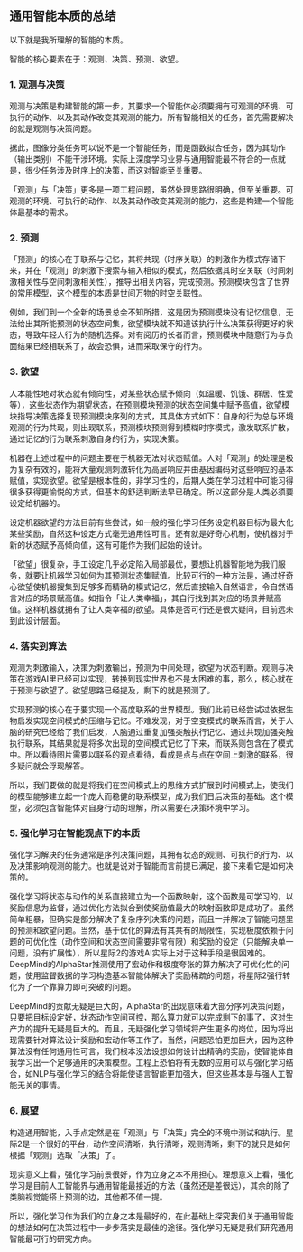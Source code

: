 ## 通用智能本质的总结

以下就是我所理解的智能的本质。

智能的核心要素在于：观测、决策、预测、欲望。

### 1. 观测与决策

观测与决策是构建智能的第一步，其要求一个智能体必须要拥有可观测的环境、可执行的动作、以及其动作改变其观测的能力。所有智能相关的任务，首先需要解决的就是观测与决策问题。

据此，图像分类任务可以说不是一个智能任务，而是函数拟合任务，因为其动作（输出类别）不能干涉环境。实际上深度学习业界与通用智能最不符合的一点就是，很少任务涉及时序上的决策，而这对智能至关重要。

「观测」与「决策」更多是一项工程问题，虽然处理思路很明确，但至关重要。可观测的环境、可执行的动作、以及其动作改变其观测的能力，这些是构建一个智能体最基本的需求。

### 2. 预测

「预测」的核心在于联系与记忆，其将共现（时序关联）的刺激作为模式存储下来，并在「观测」的刺激下搜索与输入相似的模式，然后依据其时空关联（时间刺激相关性与空间刺激相关性），推导出相关内容，完成预测。预测模块包含了世界的常用模型，这个模型的本质是世间万物的时空关联性。

例如，我们到一个全新的场景总会不知所措，这是因为预测模块没有记忆信息，无法给出其所能预测的状态空间集，欲望模块就不知道该执行什么决策获得更好的状态，导致年轻人行为的随机选择。对有阅历的长者而言，预测模块中随意行为与负面结果已经相联系了，故会恐惧，进而采取保守的行为。

### 3. 欲望

人本能性地对状态就有倾向性，对某些状态赋予倾向（如温暖、饥饿、群居、性爱等），这些状态作为期望状态，在预测模块预测的状态空间集中赋予高值，欲望模块指导决策选择复现预测模块序列的方式，其具体方式如下：自身的行为总与环境观测的行为共现，则出现联系，预测模块预测得到模糊时序模式，激发联系扩散，通过记忆的行为联系刺激自身的行为，实现决策。

机器在上述过程中的问题主要在于机器无法对状态赋值。人对「观测」的处理是极为复杂有效的，能将大量观测刺激转化为高层响应并由基因编码对这些响应的基本赋值，实现欲望。欲望是根本性的，非学习性的，后期人类在学习过程中可能习得很多获得更愉悦的方式，但基本的舒适判断法早已确定。所以这部分是人类必须要设定给机器的。

设定机器欲望的方法目前有些尝试，如一般的强化学习任务设定机器目标为最大化某些奖励，自然这种设定方式毫无通用性可言。还有就是好奇心机制，使机器对于新的状态赋予高倾向值，这有可能作为我们起始的设计。

「欲望」很复杂，手工设定几乎必定陷入局部最优，要想让机器智能地为我们服务，就要让机器学习如何为其预测状态集赋值。比较可行的一种方法是，通过好奇心欲望使机器搜集到足够多而精确的模式记忆，然后直接输入自然语言，令自然语言对应的场景赋高值。如指令「让人类幸福」，其自行找到其对应的场景并赋高值。这样机器就拥有了让人类幸福的欲望。具体是否可行还是很大疑问，目前远未到此设计层面。

### 4. 落实到算法

观测为刺激输入，决策为刺激输出，预测为中间处理，欲望为状态判断。观测与决策在游戏AI里已经可以实现，转换到现实世界也不是太困难的事，那么，核心就在于预测与欲望了。欲望思路已经提及，剩下的就是预测了。

实现预测的核心在于要实现一个高度联系的世界模型。我们此前已经尝试过依据生物启发实现空间模式的压缩与记忆。不难发现，对于空变模式的联系而言，关于人脑的研究已经给了我们启发，人脑通过重复加强突触执行记忆、通过共现加强突触执行联系，其结果就是将多次出现的空间模式记忆了下来，而联系则包含在了模式中。所以看待图片需要以联系的观点看待，看成是点与点在空间上刺激的联系，很多疑问就会浮现解答。

所以，我们要做的就是将我们在空间模式上的思维方式扩展到时间模式上，使我们的模型能够建立起一个庞大而稳健的联系模型，成为我们日后决策的基础。这个模型，必须包含智能体对自身行动的理解，所以需要在决策环境中学习。

### 5. 强化学习在智能观点下的本质

强化学习解决的任务通常是序列决策问题，其拥有状态的观测、可执行的行为、以及决策影响观测的能力。也就是说对于智能而言前提已满足，接下来看它是如何决策的。

强化学习将状态与动作的关系直接建立为一个函数映射，这个函数是可学习的，以奖励信息为监督，通过优化方法拟合到使奖励值最大的映射函数即是成功了。虽然简单粗暴，但确实是部分解决了复杂序列决策的问题，而且一并解决了智能问题里的预测和欲望问题。当然，基于优化的算法有其共有的局限性，实现极度依赖于问题的可优化性（动作空间和状态空间需要非常有限）和奖励的设定（只能解决单一问题，没有扩展性），所以星际2的游戏AI实际上对于这种手段是很困难的。DeepMind的AlphaStar推测使用了宏动作和极度夸张的算力解决了可优化性的问题，使用监督数据的学习构造基本智能体解决了奖励稀疏的问题，将星际2强行转化为了一个靠算力即可突破的问题。

DeepMind的贡献无疑是巨大的，AlphaStar的出现意味着大部分序列决策问题，只要把目标设定好，状态动作空间可控，那么算力就可以完成剩下的事了，这对生产力的提升无疑是巨大的。而且，无疑强化学习领域将产生更多的岗位，因为将出现需要针对算法设计奖励和宏动作等工作了。当然，问题恐怕更加巨大，因为这种算法没有任何通用性可言，我们根本没法设想如何设计出精确的奖励，使智能体自我学习出一个足够通用的决策模型。工程上恐怕将有无数的应用可以与强化学习结合，如NLP与强化学习的结合将能使语言智能更加强大，但这些基本是与强人工智能无关的事情。

### 6. 展望

构造通用智能，入手点定然是在「观测」与「决策」完全的环境中测试和执行。星际2是一个很好的平台，动作空间清晰，执行清晰，观测清晰，剩下的就只是如何根据「观测」选取「决策」了。

现实意义上看，强化学习前景很好，作为立身之本不用担心。理想意义上看，强化学习是目前人工智能界与通用智能最接近的方法（虽然还是差很远），其余的除了类脑视觉能搭上预测的边，其他都不值一提。

所以，强化学习作为我们的立身之本是最好的，在此基础上探究我们关于通用智能的想法如何在决策过程中一步步落实是最佳的途径。强化学习无疑是我们研究通用智能最可行的研究方向。













